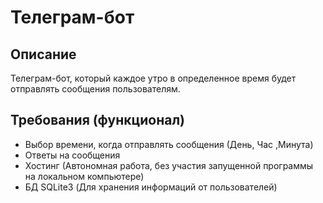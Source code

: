 # Телеграм-бот
## Описание
Телеграм-бот, который каждое утро в определенное время будет отправлять сообщения пользователям.
## Требования (функционал)
- Выбор времени, когда отправлять сообщения (День, Час ,Минута)
- Ответы на сообщения
- Хостинг (Автономная работа, без участия запущенной программы на локальном компьютере)
- БД SQLite3 (Для хранения информаций от пользователей)
